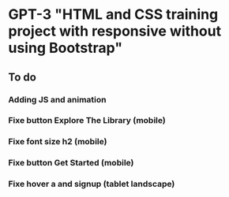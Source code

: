 # GPT-3 "HTML and CSS training project with responsive without using Bootstrap"

## To do

### Adding JS and animation
### Fixe button Explore The Library (mobile)
### Fixe font size h2 (mobile)
### Fixe button Get Started (mobile)
### Fixe hover a and signup (tablet landscape)
